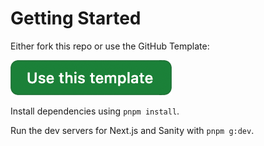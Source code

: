 # Getting Started

Either fork this repo or use the GitHub Template:

[![Use this template](./docs/use-this-template.png)](https://github.com/new?template_name=lucidity-next-sanity-starter&template_owner=hex-digital)

Install dependencies using `pnpm install`.

Run the dev servers for Next.js and Sanity with `pnpm g:dev`.
